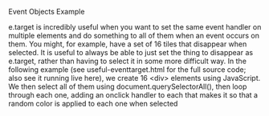 Event Objects Example

e.target is incredibly useful when you want to set the same event handler on multiple elements and do something to all of them when an event occurs on them. You might, for example, have a set of 16 tiles that disappear when selected. It is useful to always be able to just set the thing to disappear as e.target, rather than having to select it in some more difficult way. In the following example (see useful-eventtarget.html for the full source code; also see it running live here), we create 16 &lt;div&gt; elements using JavaScript. We then select all of them using document.querySelectorAll(), then loop through each one, adding an onclick handler to each that makes it so that a random color is applied to each one when selected
